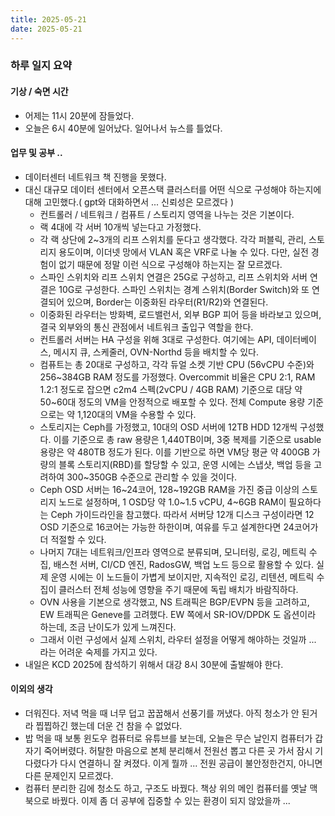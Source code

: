 ```yaml
---
title: 2025-05-21
date: 2025-05-21
---
```


### 하루 일지 요약

#### 기상 / 숙면 시간
- 어제는 11시 20분에 잠들었다.
- 오늘은 6시 40분에 일어났다. 일어나서 뉴스를 틀었다. 

#### 업무 및 공부 ..
- 데이터센터 네트워크 책 진행을 못했다.
- 대신 대규모 데이터 센터에서 오픈스택 클러스터를 어떤 식으로 구성해야 하는지에 대해 고민했다.( gpt와 대화하면서 ... 신뢰성은 모르겠다 )
  - 컨트롤러 / 네트워크 / 컴퓨트 / 스토리지 영역을 나누는 것은 기본이다.
  - 랙 4대에 각 서버 10개씩 넣는다고 가정했다.
  - 각 랙 상단에 2~3개의 리프 스위치를 둔다고 생각했다. 각각 퍼블릭, 관리, 스토리지 용도이며, 이더넷 망에서 VLAN 혹은 VRF로 나눌 수 있다. 다만, 실전 경험이 없기 때문에 정말 이런 식으로 구성해야 하는지는 잘 모르겠다.
  - 스파인 스위치와 리프 스위치 연결은 25G로 구성하고, 리프 스위치와 서버 연결은 10G로 구성한다. 스파인 스위치는 경계 스위치(Border Switch)와 또 연결되어 있으며, Border는 이중화된 라우터(R1/R2)와 연결된다.
  - 이중화된 라우터는 방화벽, 로드밸런서, 외부 BGP 피어 등을 바라보고 있으며, 결국 외부와의 통신 관점에서 네트워크 출입구 역할을 한다.
  - 컨트롤러 서버는 HA 구성을 위해 3대로 구성한다. 여기에는 API, 데이터베이스, 메시지 큐, 스케줄러, OVN-Northd 등을 배치할 수 있다.
  - 컴퓨트는 총 20대로 구성하고, 각각 듀얼 소켓 기반 CPU (56vCPU 수준)와 256\~384GB RAM 정도를 가정했다. Overcommit 비율은 CPU 2:1, RAM 1.2:1 정도로 잡으면 c2m4 스펙(2vCPU / 4GB RAM) 기준으로 대당 약 50~60대 정도의 VM을 안정적으로 배포할 수 있다. 전체 Compute 용량 기준으로는 약 1,120대의 VM을 수용할 수 있다.
  - 스토리지는 Ceph를 가정했고, 10대의 OSD 서버에 12TB HDD 12개씩 구성했다. 이를 기준으로 총 raw 용량은 1,440TB이며, 3중 복제를 기준으로 usable 용량은 약 480TB 정도가 된다. 이를 기반으로 하면 VM당 평균 약 400GB 가량의 블록 스토리지(RBD)를 할당할 수 있고, 운영 시에는 스냅샷, 백업 등을 고려하여 300~350GB 수준으로 관리할 수 있을 것이다.
  - Ceph OSD 서버는 16\~24코어, 128\~192GB RAM을 가진 중급 이상의 스토리지 노드로 설정하며, 1 OSD당 약 1.0\~1.5 vCPU, 4\~6GB RAM이 필요하다는 Ceph 가이드라인을 참고했다. 따라서 서버당 12개 디스크 구성이라면 12 OSD 기준으로 16코어는 가능한 하한이며, 여유를 두고 설계한다면 24코어가 더 적절할 수 있다.
  - 나머지 7대는 네트워크/인프라 영역으로 분류되며, 모니터링, 로깅, 메트릭 수집, 배스천 서버, CI/CD 엔진, RadosGW, 백업 노드 등으로 활용할 수 있다. 실제 운영 시에는 이 노드들이 가볍게 보이지만, 지속적인 로깅, 리텐션, 메트릭 수집이 클러스터 전체 성능에 영향을 주기 때문에 독립 배치가 바람직하다.
  - OVN 사용을 기본으로 생각했고, NS 트래픽은 BGP/EVPN 등을 고려하고, EW 트래픽은 Geneve를 고려했다. EW 쪽에서 SR-IOV/DPDK 도 옵션이라 하는데, 조금 난이도가 있게 느껴진다.
  - 그래서 이런 구성에서 실제 스위치, 라우터 설정을 어떻게 해야하는 것일까 ... 라는 어려운 숙제를 가지고 있다.
- 내일은 KCD 2025에 참석하기 위해서 대강 8시 30분에 출발해야 한다.

#### 이외의 생각
- 더워진다. 저녁 먹을 때 너무 덥고 꿉꿉해서 선풍기를 꺼냈다. 아직 청소가 안 된거라 찝찝하긴 했는데 더운 건 참을 수 없었다.
- 밥 먹을 때 보통 윈도우 컴퓨터로 유튜브를 보는데, 오늘은 무슨 날인지 컴퓨터가 갑자기 죽어버렸다. 허탈한 마음으로 본체 분리해서 전원선 뽑고 다른 곳 가서 잠시 기다렸다가 다시 연결하니 잘 켜졌다. 이게 뭘까 ... 전원 공급이 불안정한건지, 아니면 다른 문제인지 모르겠다.
- 컴퓨터 분리한 김에 청소도 하고, 구조도 바꿨다. 책상 위의 메인 컴퓨터를 옛날 맥북으로 바꿨다. 이제 좀 더 공부에 집중할 수 있는 환경이 되지 않았을까 ...